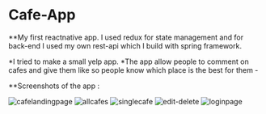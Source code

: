 # Cafe-App
**My first reactnative app.  I used redux for state management and for back-end I used my own rest-api which I build with spring framework.

*I tried to make a small yelp app.
*The app allow people to comment on cafes and give them like so people know which place is the best for them -


**Screenshots of the app :


![cafelandingpage](https://user-images.githubusercontent.com/60707082/150653667-f263f3d7-f3ee-4f70-aac3-e28863e57b58.png)
![allcafes](https://user-images.githubusercontent.com/60707082/150653672-6473cd14-523b-4748-96ea-03938c3b566b.png)
![singlecafe](https://user-images.githubusercontent.com/60707082/150653675-b6223eb4-2b8f-4c00-8a50-a0e91c18cdcd.png)
![edit-delete](https://user-images.githubusercontent.com/60707082/150653683-d26c57a9-7b73-4727-bfda-61a80d36a12d.png)
![loginpage](https://user-images.githubusercontent.com/60707082/150653686-87a727e4-cac7-4520-b6d5-81703ce54b5c.png)

 

